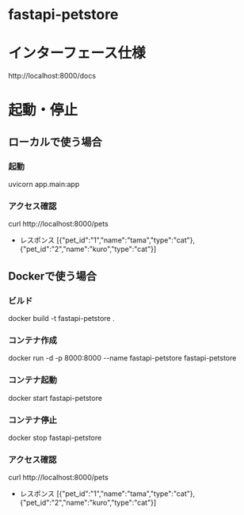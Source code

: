 # fastapi-petstore

# インターフェース仕様
http://localhost:8000/docs

# 起動・停止
## ローカルで使う場合
### 起動
uvicorn app.main:app

### アクセス確認
curl http://localhost:8000/pets

* レスポンス
[{"pet_id":"1","name":"tama","type":"cat"},{"pet_id":"2","name":"kuro","type":"cat"}]

## Dockerで使う場合
### ビルド
docker build -t fastapi-petstore .

### コンテナ作成
docker run -d -p 8000:8000 --name fastapi-petstore fastapi-petstore

### コンテナ起動
docker start fastapi-petstore

### コンテナ停止
docker stop fastapi-petstore

### アクセス確認
curl http://localhost:8000/pets

* レスポンス
[{"pet_id":"1","name":"tama","type":"cat"},{"pet_id":"2","name":"kuro","type":"cat"}]
